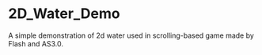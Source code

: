 2D_Water_Demo
=============

A simple demonstration of 2d water used in scrolling-based game made by Flash and AS3.0.